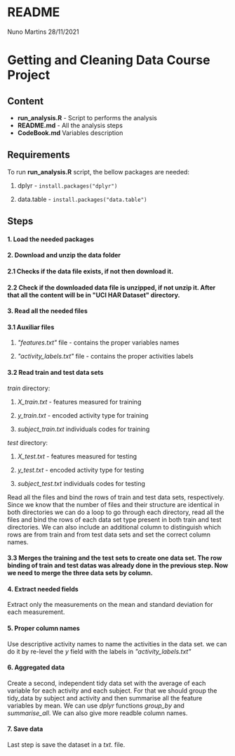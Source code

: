 README
================
Nuno Martins
28/11/2021


# Getting and Cleaning Data Course Project



## Content
- **run_analysis.R** - Script to performs the analysis
- **README.md** - All the analysis steps
- **CodeBook.md** Variables description


## Requirements

To run **run_analysis.R** script, the bellow packages are needed:

1. dplyr - `install.packages("dplyr")`

2. data.table - `install.packages("data.table")`


## Steps

#### **1. Load the needed packages**

#### **2. Download and unzip the data folder**
#### 2.1 Checks if the data file exists, if not then download it.

#### 2.2 Check if the downloaded data file is unzipped, if not unzip it. After that all the content will be in "UCI HAR Dataset" directory.

#### **3. Read all the needed files**

#### 3.1 Auxiliar files
1. *"features.txt"* file - contains the proper variables names

2. *"activity_labels.txt"* file - contains the proper activities labels

#### 3.2 Read train and test data sets
*train* directory:
        
1. *X_train.txt* - features measured for training

2. *y_train.txt* - encoded activity type for training

3. *subject_train.txt* individuals codes for training

*test* directory: 
        
1. *X_test.txt* - features measured for testing

2. *y_test.txt* - encoded activity type for testing

3. *subject_test.txt* individuals codes for testing

Read all the files and bind the rows of train and test data sets, respectively. Since we know that the number of files and their structure are identical in both directories we can do a loop to go through each directory, read all the files and bind the rows of each data set type present in both train and test directories. We can also include an additional column to distinguish which rows are from train and from test data sets and set the correct column names.


#### 3.3 Merges the training and the test sets to create one data set. The row binding of train and test datas was already done in the previous step. Now we need to merge the three data sets by column. 


#### **4. Extract needed fields**

Extract only the measurements on the mean and standard deviation for each measurement.

#### **5. Proper column names**

Use descriptive activity names to name the activities in the data set. we can do it by re-level the *y* field with the labels in *"activity_labels.txt"*

#### **6. Aggregated data**

Create a second, independent tidy data set with the average of each variable for each activity and each subject. For that we should group the tidy_data by subject and activity and then summarise all the feature variables by mean. We can use *dplyr* functions *group_by* and *summarise_all*. We can also give more readble column names.

#### **7. Save data**

Last step is save the dataset in a *txt.* file.

